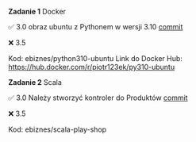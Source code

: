 **Zadanie 1** Docker

:white_check_mark: 3.0 obraz ubuntu z Pythonem w wersji 3.10 [commit](https://github.com/piotradamski1/ebiznes/commit/631874e46942d4c10ecc4b26e909bfdaf00cfc27)

:x: 3.5

Kod: ebiznes/python310-ubuntu
Link do Docker Hub: https://hub.docker.com/r/piotr123ek/py310-ubuntu

**Zadanie 2** Scala

:white_check_mark: 3.0 Należy stworzyć kontroler do Produktów [commit](https://github.com/piotradamski1/ebiznes/commit/631874e46942d4c10ecc4b26e909bfdaf00cfc27)

:x: 3.5

Kod: ebiznes/scala-play-shop

